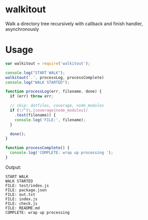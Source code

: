 # walkitout

Walk a directory tree recursively with callback and finish handler, asynchronously

#  Usage

```js
var walkitout = require('walkitout');

console.log("START WALK");
walkitout('.', processLog, processComplete)
console.log("WALK STARTED");

function processLog(err, filename, done) {
  if (err) throw err;

  // skip: dotfiles, coverage, node_modules
  if (!/^(\.|coverage|node_modules)/
    .test(filename)) {
    console.log('FILE:', filename);
  }

  done();
}

function processComplete() {
  console.log('COMPLETE: wrap up processing ');
}
```
Output:

```text
START WALK
WALK STARTED
FILE: test/index.js
FILE: package.json
FILE: out.txt
FILE: index.js
FILE: check.js
FILE: README.md
COMPLETE: wrap up processing 
```
